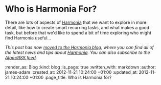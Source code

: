 Who is Harmonia For?
===============

There are lots of aspects of [Harmonia][] that we want to explore in more detail, like how to create smart recurring tasks, and what makes a good task, but before that we'd like to spend a bit of time exploring who might find Harmonia useful&hellip;

_This post has now [moved to the Harmonia blog](https://harmonia.io/blog/who-is-harmonia-for), where you can find all of the latest news and tips about [Harmonia][]. You can also subscribe to the [Atom/RSS feed](https://harmonia.io/blog/feed)._

[Harmonia]: https://harmonia.io
[Free Range]: /


:render_as: Blog
:kind: blog
:is_page: true
:written_with: markdown
:author: james-adam
:created_at: 2012-11-21 10:24:00 +01:00
:updated_at: 2012-11-21 10:24:00 +01:00
:page_title: Who is Harmonia for?
